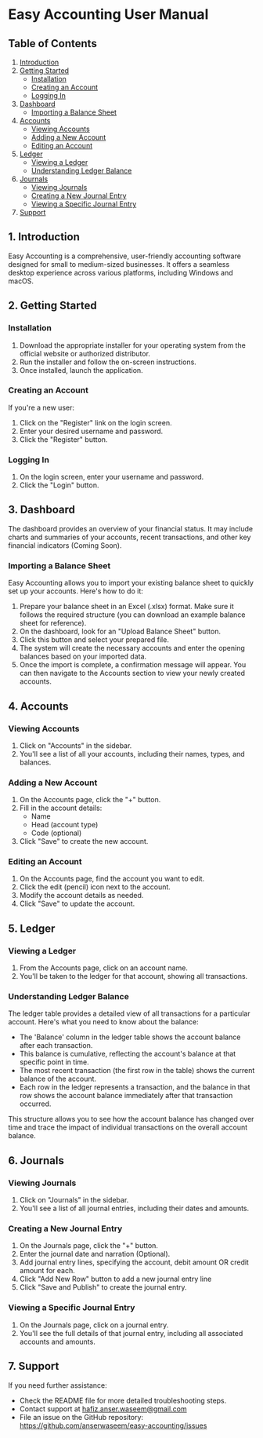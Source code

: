# Easy Accounting User Manual

## Table of Contents
1. [Introduction](#1-introduction)
2. [Getting Started](#2-getting-started)
   - [Installation](#installation)
   - [Creating an Account](#creating-an-account)
   - [Logging In](#logging-in)
3. [Dashboard](#3-dashboard)
   - [Importing a Balance Sheet](#importing-a-balance-sheet)
4. [Accounts](#4-accounts)
   - [Viewing Accounts](#viewing-accounts)
   - [Adding a New Account](#adding-a-new-account)
   - [Editing an Account](#editing-an-account)
5. [Ledger](#5-ledger)
   - [Viewing a Ledger](#viewing-a-ledger)
   - [Understanding Ledger Balance](#understanding-ledger-balance)
6. [Journals](#6-journals)
   - [Viewing Journals](#viewing-journals)
   - [Creating a New Journal Entry](#creating-a-new-journal-entry)
   - [Viewing a Specific Journal Entry](#viewing-a-specific-journal-entry)
7. [Support](#7-support)

## 1. Introduction

Easy Accounting is a comprehensive, user-friendly accounting software designed for small to medium-sized businesses. It offers a seamless desktop experience across various platforms, including Windows and macOS.

## 2. Getting Started

### Installation

1. Download the appropriate installer for your operating system from the official website or authorized distributor.
2. Run the installer and follow the on-screen instructions.
3. Once installed, launch the application.

### Creating an Account

If you're a new user:

1. Click on the "Register" link on the login screen.
2. Enter your desired username and password.
3. Click the "Register" button.

### Logging In

1. On the login screen, enter your username and password.
2. Click the "Login" button.

## 3. Dashboard

The dashboard provides an overview of your financial status. It may include charts and summaries of your accounts, recent transactions, and other key financial indicators (Coming Soon).

### Importing a Balance Sheet

Easy Accounting allows you to import your existing balance sheet to quickly set up your accounts. Here's how to do it:

1. Prepare your balance sheet in an Excel (.xlsx) format. Make sure it follows the required structure (you can download an example balance sheet for reference).
2. On the dashboard, look for an "Upload Balance Sheet" button.
3. Click this button and select your prepared file.
5. The system will create the necessary accounts and enter the opening balances based on your imported data.
5. Once the import is complete, a confirmation message will appear. You can then navigate to the Accounts section to view your newly created accounts.

## 4. Accounts

### Viewing Accounts

1. Click on "Accounts" in the sidebar.
2. You'll see a list of all your accounts, including their names, types, and balances.

### Adding a New Account

1. On the Accounts page, click the "+" button.
2. Fill in the account details:
   - Name
   - Head (account type)
   - Code (optional)
3. Click "Save" to create the new account.

### Editing an Account

1. On the Accounts page, find the account you want to edit.
2. Click the edit (pencil) icon next to the account.
3. Modify the account details as needed.
4. Click "Save" to update the account.

## 5. Ledger

### Viewing a Ledger

1. From the Accounts page, click on an account name.
2. You'll be taken to the ledger for that account, showing all transactions.

### Understanding Ledger Balance

The ledger table provides a detailed view of all transactions for a particular account. Here's what you need to know about the balance:

- The 'Balance' column in the ledger table shows the account balance after each transaction.
- This balance is cumulative, reflecting the account's balance at that specific point in time.
- The most recent transaction (the first row in the table) shows the current balance of the account.
- Each row in the ledger represents a transaction, and the balance in that row shows the account balance immediately after that transaction occurred.

This structure allows you to see how the account balance has changed over time and trace the impact of individual transactions on the overall account balance.

## 6. Journals

### Viewing Journals

1. Click on "Journals" in the sidebar.
2. You'll see a list of all journal entries, including their dates and amounts.

### Creating a New Journal Entry

1. On the Journals page, click the "+" button.
2. Enter the journal date and narration (Optional).
3. Add journal entry lines, specifying the account, debit amount OR credit amount for each.
4. Click "Add New Row" button to add a new journal entry line
5. Click "Save and Publish" to create the journal entry.

### Viewing a Specific Journal Entry

1. On the Journals page, click on a journal entry.
2. You'll see the full details of that journal entry, including all associated accounts and amounts.

## 7. Support

If you need further assistance:

- Check the README file for more detailed troubleshooting steps.
- Contact support at hafiz.anser.waseem@gmail.com
- File an issue on the GitHub repository: https://github.com/anserwaseem/easy-accounting/issues
